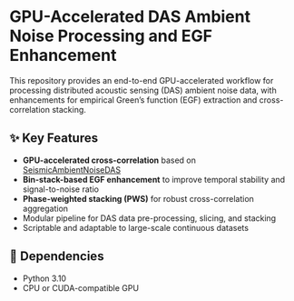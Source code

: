 # GPU-Accelerated DAS Ambient Noise Processing and EGF Enhancement

This repository provides an end-to-end GPU-accelerated workflow for processing distributed acoustic sensing (DAS) ambient noise data, with enhancements for empirical Green’s function (EGF) extraction and cross-correlation stacking.

## ✨ Key Features

- **GPU-accelerated cross-correlation** based on [SeismicAmbientNoiseDAS](https://github.com/yanyangg/SeismicAmbientNoiseDAS)
- **Bin-stack-based EGF enhancement** to improve temporal stability and signal-to-noise ratio
- **Phase-weighted stacking (PWS)** for robust cross-correlation aggregation
- Modular pipeline for DAS data pre-processing, slicing, and stacking
- Scriptable and adaptable to large-scale continuous datasets

## 🧪 Dependencies

- Python 3.10
- CPU or CUDA-compatible GPU

